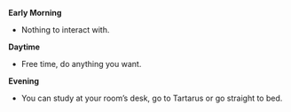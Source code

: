 **Early Morning**

- Nothing to interact with.

**Daytime**

- Free time, do anything you want.

**Evening**

- You can study at your room’s desk, go to Tartarus or go straight to bed.

